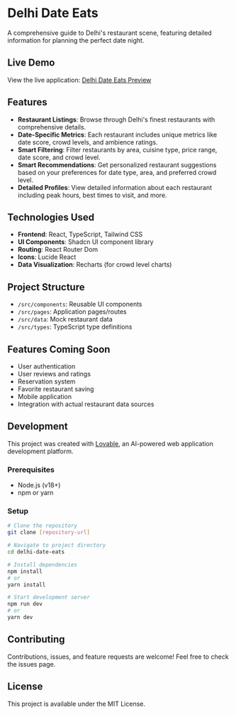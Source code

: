 
# Delhi Date Eats

A comprehensive guide to Delhi's restaurant scene, featuring detailed information for planning the perfect date night.

## Live Demo

View the live application: [Delhi Date Eats Preview](https://id-preview--aa50f052-5cae-4957-8825-3ced9366f3b5.lovable.app/)

## Features

- **Restaurant Listings**: Browse through Delhi's finest restaurants with comprehensive details.
- **Date-Specific Metrics**: Each restaurant includes unique metrics like date score, crowd levels, and ambience ratings.
- **Smart Filtering**: Filter restaurants by area, cuisine type, price range, date score, and crowd level.
- **Smart Recommendations**: Get personalized restaurant suggestions based on your preferences for date type, area, and preferred crowd level.
- **Detailed Profiles**: View detailed information about each restaurant including peak hours, best times to visit, and more.

## Technologies Used

- **Frontend**: React, TypeScript, Tailwind CSS
- **UI Components**: Shadcn UI component library
- **Routing**: React Router Dom
- **Icons**: Lucide React
- **Data Visualization**: Recharts (for crowd level charts)

## Project Structure

- `/src/components`: Reusable UI components
- `/src/pages`: Application pages/routes
- `/src/data`: Mock restaurant data
- `/src/types`: TypeScript type definitions

## Features Coming Soon

- User authentication
- User reviews and ratings
- Reservation system
- Favorite restaurant saving
- Mobile application
- Integration with actual restaurant data sources

## Development

This project was created with [Lovable](https://lovable.dev), an AI-powered web application development platform.

### Prerequisites

- Node.js (v18+)
- npm or yarn

### Setup

```bash
# Clone the repository
git clone [repository-url]

# Navigate to project directory
cd delhi-date-eats

# Install dependencies
npm install
# or
yarn install

# Start development server
npm run dev
# or
yarn dev
```

## Contributing

Contributions, issues, and feature requests are welcome! Feel free to check the issues page.

## License

This project is available under the MIT License.
